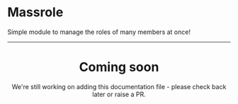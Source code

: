 # Massrole

Simple module to manage the roles of many members at once!

<ModuleOverview moduleName="massrole" />

---
<center><h1>Coming soon</h1></center>
<center>We're still working on adding this documentation file - please check back later or raise a PR.</center>